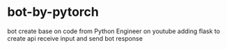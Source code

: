 # bot-by-pytorch
bot create base on code from Python Engineer on youtube adding flask to create api receive input and send bot response
